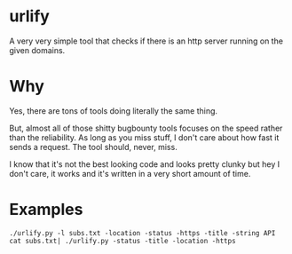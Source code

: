 # urlify

A very very simple tool that checks if there is an http server running on the given domains. 


# Why

Yes, there are tons of tools doing literally the same thing.

But, almost all of those shitty bugbounty tools focuses on the speed rather than the reliability. As long as you miss stuff, I don't care about how fast it sends a request. The tool should, never, miss.
 
I know that it's not the best looking code and looks pretty clunky but hey I don't care, it works and it's written in a very short amount of time.

# Examples

```
./urlify.py -l subs.txt -location -status -https -title -string API
cat subs.txt| ./urlify.py -status -title -location -https
```